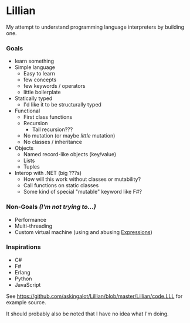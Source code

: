 # Lillian
My attempt to understand programming language interpreters by building one.



### Goals
* learn something
* Simple language
    * Easy to learn
    * few concepts
    * few keywords / operators
    * little boilerplate
* Statically typed
    * I'd like it to be structurally typed
* Functional
    * First class functions
    * Recursion
        * Tail recursion???
    * No mutation (or maybe *little* mutation) 
    * No classes / inheritance
* Objects
    * Named record-like objects (key/value)
    * Lists
    * Tuples
* Interop with .NET (big ???s)
    * How will this work without classes or mutability?
    * Call functions on static classes
    * Some kind of special "mutable" keyword like F#?


### Non-Goals *(I'm not trying to...)*
* Performance
* Multi-threading
* Custom virtual machine (using and abusing [Expressions](https://msdn.microsoft.com/en-us/library/system.linq.expressions.expression(v=vs.110).aspx))


### Inspirations
* C#
* F#
* Erlang
* Python
* JavaScript


See https://github.com/askingalot/Lillian/blob/master/Lillian/code.LLL for example source.


It should probably also be noted that I have no idea what I'm doing.
